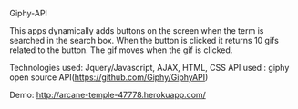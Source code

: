 Giphy-API

This apps dynamically adds buttons on the screen when the term is searched in the search box.
When the button is clicked it returns 10 gifs related to the button. The gif moves when the gif is clicked.

Technologies used: Jquery/Javascript, AJAX, HTML, CSS
API used : giphy open source API(https://github.com/Giphy/GiphyAPI) 

Demo: http://arcane-temple-47778.herokuapp.com/